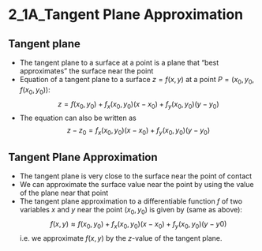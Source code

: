 # 2_1A_Tangent Plane Approximation

## Tangent plane

- The tangent plane to a surface at a point is a plane that “best approximates” the surface near the point
- Equation of a tangent plane to a surface $z=f(x,y)$ at a point $P=(x_0,y_0,f(x_0,y_0))$:
$$z=f(x_0,y_0)+f_x(x_0,y_0)(x−x_0)+f_y(x_0,y_0)(y−y_0)$$
- The equation can also be written as
$$z-z_0=f_x(x_0,y_0)(x−x_0)+f_y(x_0,y_0)(y−y_0)$$

## Tangent Plane Approximation

- The tangent plane is very close to the surface near the point of contact
- We can approximate the surface value near the point by using the value of the plane near that point
- The tangent plane approximation to a differentiable function $f$ of two variables $x$ and $y$ near the point $(x_0,y_0)$ is given by (same as above):
$$f(x,y)≈f(x_0,y_0)+f_x(x_0,y_0)(x−x_0)+f_y(x_0,y_0)(y−y0)$$
i.e. we approximate $f(x,y)$ by the $z$-value of the tangent plane.
